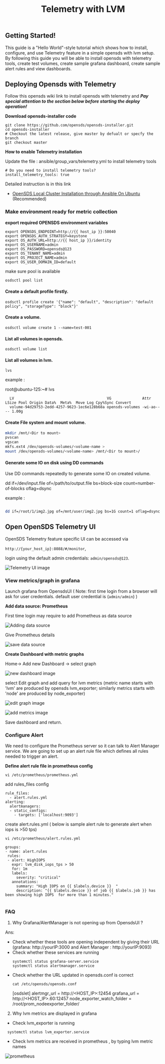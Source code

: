 ﻿---
title: Telemetry with LVM
description: "User guide for Telemetry with LVM."
weight: 10
disableToc: false
tags: ["user guide", "telemetry"] 
---


## Getting Started!
This guide is a "Hello World"-style tutorial which shows how to install, configure, and use Telemetry feature in a simple opensds with lvm  setup.
By following this guide you will be able to install opensds with telemetry tools, create test volumes, create sample grafana dashboard, create sample alert rules and view dashboards.

## Deploying Opensds with Telemetry
Follow this opensds wiki link to install opensds with telemetry and 
***Pay special attention to the section below before starting the deploy operation!***

**Download opensds-installer code**

    
    git clone https://github.com/opensds/opensds-installer.git
    cd opensds-installer
    # Checkout the latest release, give master by defualt or specfy the branch 
    git checkout master
   
    
  **How to enable Telemetry installation**
  
   Update the file : ansible/group_vars/telemetry.yml to install telemetry tools
   
    
    # Do you need to install telemetry tools?
    install_telemetry_tools: true
    
Detailed instruction is in this link

- [OpenSDS Local Cluster Installation through Ansible On Ubuntu](https://github.com/opensds/opensds/wiki/OpenSDS-Cluster-Installation-through-Ansible) (Recommended)

### Make environment ready for metric collection

**export required OPENSDS environment variables**
```
export OPENSDS_ENDPOINT=http://{{ host_ip }}:50040
export OPENSDS_AUTH_STRATEGY=keystone
export OS_AUTH_URL=http://{{ host_ip }}/identity
export OS_USERNAME=admin
export OS_PASSWORD=opensds@123
export OS_TENANT_NAME=admin
export OS_PROJECT_NAME=admin
export OS_USER_DOMAIN_ID=default
```
make sure pool is available
```sh
osdsctl pool list
```

#### Create a default profile firstly.
```
osdsctl profile create '{"name": "default", "description": "default policy", "storageType": "block"}'
```

#### Create a volume.
```
osdsctl volume create 1 --name=test-001
```

#### List all volumes in opensds.
```
osdsctl volume list
```
#### List all volumes in lvm.
```
lvs
```
example :

root@ubuntu-125:~# lvs


      LV                                          VG              Attr       LSize Pool Origin Data%  Meta%  Move Log Cpy%Sync Convert
      volume-94d29753-2edd-4257-9623-1ec6e128b68a opensds-volumes -wi-ao---- 1.00g
#### Create File system and mount volume.
```sh
mkdir /mnt/<Dir to mount>
pvscan
vgscan
mkfs.ext4 /dev/opensds-volumes/<volume-name >
mount /dev/opensds-volumes/<volume-name> /mnt/<Dir to mount>/


```

#### Generate some IO on disk using DD commands
Use DD commands repeatedly to generate some IO on created volume.


dd if=/dev/input.file  of=/path/to/output.file  bs=block-size  count=number-of-blocks  oflag=dsync

example :
```sh

dd if=/root/1/img2.jpg of=/mnt/user/img2.jpg bs=1G count=1 oflag=dsync
```
## Open OpenSDS Telemetry UI

OpenSDS Telemetry feature specific UI can be accessed via

`http://{your_host_ip}:8088/#/monitor`, 

login  using the default admin credentials: `admin/opensds@123`. 

![Telemetry UI image  ](telemetry_ui.PNG?raw=true)

### View metrics/graph in grafana
Launch grafana from OpensdsUI ( Note: first time login from a browser will ask for user credentials. default user credential is (`admin/admin`) )

 **Add data source: Prometheus**
 
First time login may require to add Prometheus as data source 

![Adding data source ](grafana_add_ds.PNG?raw=true)


Give Prometheus details 

![save data source  ](grafana_save_ds.PNG?raw=true)





 **Create Dashboard with metric graphs**
 
Home-> Add new Dashboard -> select  graph
 
 
 ![new dashboard image ](grafana_new_dashboard.PNG?raw=true)
 


select Edit graph and add  query for lvm metrics (metric name starts with 'lvm' are produced by opensds lvm_exporter; similarly metrics starts with 'node' are produced by node_exporter)

 ![edit graph image ](grafana_edit_graph.PNG?raw=true)
 
  ![add metrics image ](grafana_add_metrics.PNG?raw=true)



Save dashboard and return.
### Configure Alert
We need to configure the Prometheus server so it can talk to Alert Manager service. We are going to set up an alert rule file which defines all rules needed to trigger an alert.

 **Define alert rule file in prometheus config**
 ```
vi /etc/prometheus/prometheus.yml
```
add rules_files config
```
rule_files:
  - alert.rules.yml
alerting:
  alertmanagers:
  - static_configs:
    - targets: ['localhost:9093']

 ```
 create alert.rules.yml ( below is sample alert rule to generate alert when iops is >50 tps)
 ```
 vi /etc/prometheus/alert.rules.yml
 ```
 ```
 groups:
- name: alert.rules
  rules:
  - alert: HighIOPS
    expr: lvm_disk_iops_tps > 50
    for: 1m
    labels:
      severity: "critical"
    annotations:
      summary: "High IOPS on {{ $labels.device }}  "
      description: "{{ $labels.device }} of job {{ $labels.job }} has been showing high IOPS  for more than 1 minutes."


 ```

### FAQ
1. Why Grafana/AlertManager is not opening up from OpensdsUI ?

Ans: 
* Check whether these tools are opening independent by giving their URL (grafana: http://yourIP:3000 and Alert Manager : http://yourIP:9093)
* Check whether these services are running 
    ```
    systemctl status grafana-server.service
    systemctl status alertmanager.service 
    ```
* Check whether the URL updated in opensds.conf is correct
    ```
    cat /etc/opensds/opensds.conf
    ```
    [osdslet]
    alertmgr_url = http://<HOST_IP>:12454
    grafana_url = http://<HOST_IP>.60:12457
    node_exporter_watch_folder = /root/prom_nodeexporter_folder/

2. Why lvm metrics are displayed in grafana
* Check lvm_exporter is running
```
 systemctl status lvm_exporter.service 
```
* Check lvm metrics are received in prometheus , by typing lvm metric names

 ![prometheus ](prometheus.PNG?raw=true)

